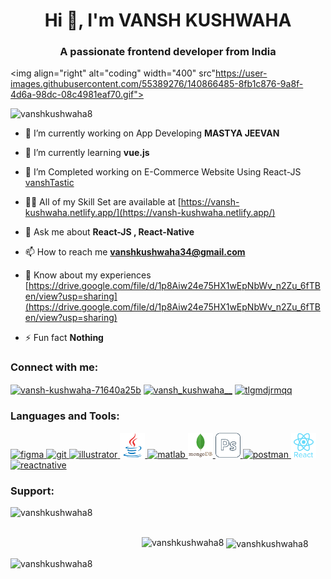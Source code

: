 <h1 align="center">Hi 👋, I'm VANSH KUSHWAHA</h1>
<h3 align="center">A passionate frontend developer from India</h3>

<img align="right" alt="coding" width="400" src"https://user-images.githubusercontent.com/55389276/140866485-8fb1c876-9a8f-4d6a-98dc-08c4981eaf70.gif">
>
<p align="left"> <img src="https://komarev.com/ghpvc/?username=vanshkushwaha8&label=Profile%20views&color=0e75b6&style=flat" alt="vanshkushwaha8" /> </p>

- 🔭 I’m currently working on App Developing **MASTYA JEEVAN**

- 🌱 I’m currently learning **vue.js**

- 🔭 I’m Completed working on E-Commerce Website Using React-JS [vanshTastic](https://vanshtastic.netlify.app/)

- 👨‍💻 All of my Skill Set are available at [https://vansh-kushwaha.netlify.app/](https://vansh-kushwaha.netlify.app/)

- 💬 Ask me about **React-JS , React-Native**

- 📫 How to reach me **vanshkushwaha34@gmail.com**

- 📄 Know about my experiences [https://drive.google.com/file/d/1p8Aiw24e75HX1wEpNbWv_n2Zu_6fTBen/view?usp=sharing](https://drive.google.com/file/d/1p8Aiw24e75HX1wEpNbWv_n2Zu_6fTBen/view?usp=sharing)

- ⚡ Fun fact **Nothing**

<h3 align="left">Connect with me:</h3>
<p align="left">
<a href="https://linkedin.com/in/vansh-kushwaha-71640a25b" target="blank"><img align="center" src="https://raw.githubusercontent.com/rahuldkjain/github-profile-readme-generator/master/src/images/icons/Social/linked-in-alt.svg" alt="vansh-kushwaha-71640a25b" height="30" width="40" /></a>
<a href="https://instagram.com/vansh_kushwaha__" target="blank"><img align="center" src="https://raw.githubusercontent.com/rahuldkjain/github-profile-readme-generator/master/src/images/icons/Social/instagram.svg" alt="vansh_kushwaha__" height="30" width="40" /></a>
<a href="https://www.leetcode.com/tlgmdjrmqq" target="blank"><img align="center" src="https://raw.githubusercontent.com/rahuldkjain/github-profile-readme-generator/master/src/images/icons/Social/leet-code.svg" alt="tlgmdjrmqq" height="30" width="40" /></a>
</p>

<h3 align="left">Languages and Tools:</h3>
<p align="left"> <a href="https://www.figma.com/" target="_blank" rel="noreferrer"> <img src="https://www.vectorlogo.zone/logos/figma/figma-icon.svg" alt="figma" width="40" height="40"/> </a> <a href="https://git-scm.com/" target="_blank" rel="noreferrer"> <img src="https://www.vectorlogo.zone/logos/git-scm/git-scm-icon.svg" alt="git" width="40" height="40"/> </a> <a href="https://www.adobe.com/in/products/illustrator.html" target="_blank" rel="noreferrer"> <img src="https://www.vectorlogo.zone/logos/adobe_illustrator/adobe_illustrator-icon.svg" alt="illustrator" width="40" height="40"/> </a> <a href="https://www.java.com" target="_blank" rel="noreferrer"> <img src="https://raw.githubusercontent.com/devicons/devicon/master/icons/java/java-original.svg" alt="java" width="40" height="40"/> </a> <a href="https://www.mathworks.com/" target="_blank" rel="noreferrer"> <img src="https://upload.wikimedia.org/wikipedia/commons/2/21/Matlab_Logo.png" alt="matlab" width="40" height="40"/> </a> <a href="https://www.mongodb.com/" target="_blank" rel="noreferrer"> <img src="https://raw.githubusercontent.com/devicons/devicon/master/icons/mongodb/mongodb-original-wordmark.svg" alt="mongodb" width="40" height="40"/> </a> <a href="https://www.photoshop.com/en" target="_blank" rel="noreferrer"> <img src="https://raw.githubusercontent.com/devicons/devicon/master/icons/photoshop/photoshop-line.svg" alt="photoshop" width="40" height="40"/> </a> <a href="https://postman.com" target="_blank" rel="noreferrer"> <img src="https://www.vectorlogo.zone/logos/getpostman/getpostman-icon.svg" alt="postman" width="40" height="40"/> </a> <a href="https://reactjs.org/" target="_blank" rel="noreferrer"> <img src="https://raw.githubusercontent.com/devicons/devicon/master/icons/react/react-original-wordmark.svg" alt="react" width="40" height="40"/> </a> <a href="https://reactnative.dev/" target="_blank" rel="noreferrer"> <img src="https://reactnative.dev/img/header_logo.svg" alt="reactnative" width="40" height="40"/> </a> </p>

<h3 align="left">Support:</h3>
<p><a href="https://ko-fi.com/vanshkushwaha8"> <img align="left" src="https://cdn.ko-fi.com/cdn/kofi3.png?v=3" height="50" width="210" alt="vanshkushwaha8" /></a></p><br><br>

<p><img align="left" src="https://github-readme-stats.vercel.app/api/top-langs?username=vanshkushwaha8&show_icons=true&locale=en&layout=compact" alt="vanshkushwaha8" /></p>

<p>&nbsp;<img align="center" src="https://github-readme-stats.vercel.app/api?username=vanshkushwaha8&show_icons=true&locale=en" alt="vanshkushwaha8" /></p>

<p><img align="center" src="https://github-readme-streak-stats.herokuapp.com/?user=vanshkushwaha8&" alt="vanshkushwaha8" /></p>
